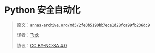 # Python 安全自动化

> 原文：[`annas-archive.org/md5/2fe0b5190bb7ece1d28fca99fb236dc9`](https://annas-archive.org/md5/2fe0b5190bb7ece1d28fca99fb236dc9)
> 
> 译者：[飞龙](https://github.com/wizardforcel)
> 
> 协议：[CC BY-NC-SA 4.0](http://creativecommons.org/licenses/by-nc-sa/4.0/)